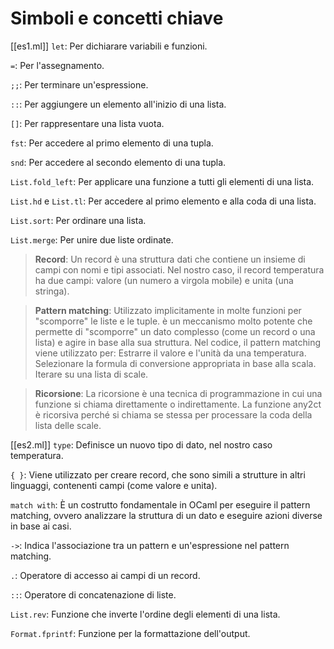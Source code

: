 # Simboli e concetti chiave
[[es1.ml]]
`let`: Per dichiarare variabili e funzioni.

`=`: Per l'assegnamento.

`;;`: Per terminare un'espressione.

`::`: Per aggiungere un elemento all'inizio di una lista.

`[]`: Per rappresentare una lista vuota.

`fst`: Per accedere al primo elemento di una tupla.

`snd`: Per accedere al secondo elemento di una tupla.

`List.fold_left`: Per applicare una funzione a tutti gli elementi di una lista.

`List.hd` e `List.tl`: Per accedere al primo elemento e alla coda di una lista.

`List.sort`: Per ordinare una lista.

`List.merge`: Per unire due liste ordinate.


> <b>Record</b>: Un record è una struttura dati che contiene un insieme di campi con nomi e tipi associati. Nel nostro caso, il record temperatura ha due campi: valore (un numero a virgola mobile) e unita (una stringa).

> <b>Pattern matching</b>: Utilizzato implicitamente in molte funzioni per "scomporre" le liste e le tuple. è un meccanismo molto potente che permette di "scomporre" un dato complesso (come un record o una lista) e agire in base alla sua struttura. Nel codice, il pattern matching viene utilizzato per:
Estrarre il valore e l'unità da una temperatura.
Selezionare la formula di conversione appropriata in base alla scala.
Iterare su una lista di scale.

> <b>Ricorsione</b>: La ricorsione è una tecnica di programmazione in cui una funzione si chiama direttamente o indirettamente. La funzione any2ct è ricorsiva perché si chiama se stessa per processare la coda della lista delle scale.

[[es2.ml]]
`type`: Definisce un nuovo tipo di dato, nel nostro caso temperatura.

`{ }`: Viene utilizzato per creare record, che sono simili a strutture in altri linguaggi, contenenti campi (come valore e unita).

`match with`: È un costrutto fondamentale in OCaml per eseguire il pattern matching, ovvero analizzare la struttura di un dato e eseguire azioni diverse in base ai casi.

`->`: Indica l'associazione tra un pattern e un'espressione nel pattern matching.

`.`: Operatore di accesso ai campi di un record.

`::`: Operatore di concatenazione di liste.

`List.rev`: Funzione che inverte l'ordine degli elementi di una lista.

`Format.fprintf`: Funzione per la formattazione dell'output.